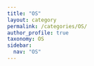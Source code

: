 ```yaml
---
title: "OS"
layout: category
permalink: /categories/OS/
author_profile: true
taxonomy: OS
sidebar:
  nav: "OS"
---
```

